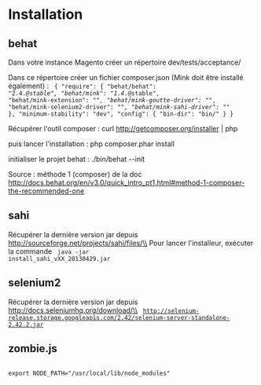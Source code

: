 # Installation
## behat

Dans votre instance Magento créer un répertoire dev/tests/acceptance/

Dans ce répertoire créer un fichier composer.json (Mink doit être installé également) :
<code json>
{
    "require": {
        "behat/behat": "2.4.*@stable",
        "behat/mink": "1.4.*@stable",
        "behat/mink-extension": "*",
        "behat/mink-goutte-driver": "*",
        "behat/mink-selenium2-driver": "*",
        "behat/mink-sahi-driver": "*"
    },
    "minimum-stability": "dev",
    "config": {
        "bin-dir": "bin/"
    }
}
</code>

Récupérer l'outil composer :
<file>
curl http://getcomposer.org/installer | php
</file>

puis lancer l'installation :
<file>
php composer.phar install
</file>

initialiser le projet behat :
<file>
./bin/behat --init
</file>

Source : méthode 1 (composer) de la doc http://docs.behat.org/en/v3.0/quick_intro_pt1.html#method-1-composer-the-recommended-one

## sahi

Récupérer la dernière version jar depuis http://sourceforge.net/projects/sahi/files/\\
Pour lancer l'installeur, exécuter la commande
<code>
java -jar install_sahi_vXX_20130429.jar
</code>

## selenium2

Récupérer la dernière version jar depuis http://docs.seleniumhq.org/download/\\
<code>
http://selenium-release.storage.googleapis.com/2.42/selenium-server-standalone-2.42.2.jar
</code>

## zombie.js

<code>
export NODE_PATH="/usr/local/lib/node_modules"
</code>